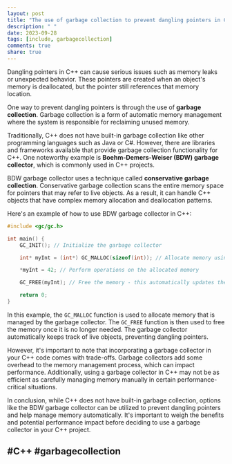 ```yaml
---
layout: post
title: "The use of garbage collection to prevent dangling pointers in C++"
description: " "
date: 2023-09-28
tags: [include, garbagecollection]
comments: true
share: true
---
```


Dangling pointers in C++ can cause serious issues such as memory leaks or unexpected behavior. These pointers are created when an object's memory is deallocated, but the pointer still references that memory location. 

One way to prevent dangling pointers is through the use of **garbage collection**. Garbage collection is a form of automatic memory management where the system is responsible for reclaiming unused memory.

Traditionally, C++ does not have built-in garbage collection like other programming languages such as Java or C#. However, there are libraries and frameworks available that provide garbage collection functionality for C++. One noteworthy example is **Boehm-Demers-Weiser (BDW) garbage collector**, which is commonly used in C++ projects.

BDW garbage collector uses a technique called **conservative garbage collection**. Conservative garbage collection scans the entire memory space for pointers that may refer to live objects. As a result, it can handle C++ objects that have complex memory allocation and deallocation patterns.

Here's an example of how to use BDW garbage collector in C++:

```cpp
#include <gc/gc.h>

int main() {
    GC_INIT(); // Initialize the garbage collector

    int* myInt = (int*) GC_MALLOC(sizeof(int)); // Allocate memory using the garbage collector

    *myInt = 42; // Perform operations on the allocated memory

    GC_FREE(myInt); // Free the memory - this automatically updates the garbage collector

    return 0;
}
```
In this example, the `GC_MALLOC` function is used to allocate memory that is managed by the garbage collector. The `GC_FREE` function is then used to free the memory once it is no longer needed. The garbage collector automatically keeps track of live objects, preventing dangling pointers.

However, it's important to note that incorporating a garbage collector in your C++ code comes with trade-offs. Garbage collectors add some overhead to the memory management process, which can impact performance. Additionally, using a garbage collector in C++ may not be as efficient as carefully managing memory manually in certain performance-critical situations.

In conclusion, while C++ does not have built-in garbage collection, options like the BDW garbage collector can be utilized to prevent dangling pointers and help manage memory automatically. It's important to weigh the benefits and potential performance impact before deciding to use a garbage collector in your C++ project.

## #C++ #garbagecollection